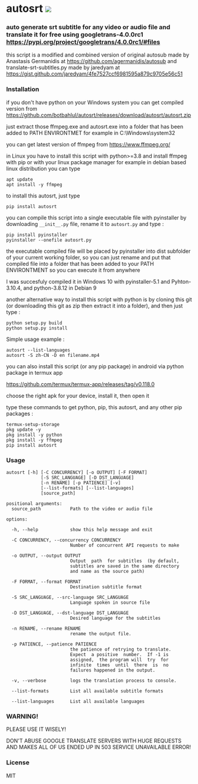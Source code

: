 # autosrt <a href="https://pypi.org/project/autosrt/0.0.1/"><img src="https://img.shields.io/pypi/v/autosrt.svg"></img></a>

### auto generate srt subtitle for any video or audio file and translate it for free using googletrans-4.0.0rc1 https://pypi.org/project/googletrans/4.0.0rc1/#files

this script is a modified and combined version of original autosub made by Anastasis Germanidis at https://github.com/agermanidis/autosub
and translate-srt-subtitles.py made by jaredyam at https://gist.github.com/jaredyam/4fe7527ccf6981595a879c9705e56c51

### Installation

if you don't have python on your Windows system you can get compiled version from
https://github.com/botbahlul/autosrt/releases/download/autosrt/autosrt.zip

just extract those ffmpeg.exe and autosrt.exe into a folder that has been added to PATH ENVIRONTMET
for example in C:\Windows\system32

you can get latest version of ffmpeg from https://www.ffmpeg.org/

in Linux you have to install this script with python>=3.8 and install ffmpeg with pip or with your linux package manager
for example in debian based linux distribution you can type

```
apt update
apt install -y ffmpeg
```

to install this autosrt, just type

```
pip install autosrt
```

you can compile this script into a single executable file with pyinstaller by downloading
```__init__.py``` file, rename it to ```autosrt.py``` and type :

```
pip install pyinstaller
pyinstaller --onefile autosrt.py
```

the executable compiled file will be placed by pyinstaller into dist
subfolder of your current working folder, so you can just rename and
put  that compiled file into  a folder that  has been added to  your
PATH ENVIRONTMENT so you can execute it from anywhere

I was succesfuly compiled it in Windows 10 with pyinstaller-5.1 and Pyhton-3.10.4, and python-3.8.12 in Debian 9

another alternative way to install this script with python is by cloning this git (or downloading this git as zip then extract it into 
a folder), and then just type :

```
python setup.py build
python setup.py install
```

Simple usage example :
  
```
autosrt --list-languages
autosrt -S zh-CN -D en filename.mp4
```  

you can also install this script (or any pip package) in android via python package in termux app

https://github.com/termux/termux-app/releases/tag/v0.118.0

choose the right apk for your device, install it, then open it

type these commands to get python, pip, this autosrt, and any other pip packages :

```
termux-setup-storage
pkg update -y
pkg install -y python
pkg install -y ffmpeg
pip install autosrt
```

### Usage

```
autosrt [-h] [-C CONCURRENCY] [-o OUTPUT] [-F FORMAT]
             [-S SRC_LANGUAGE] [-D DST_LANGUAGE]
             [-n RENAME] [-p PATIENCE] [-v]
             [--list-formats] [--list-languages]
             [source_path]

positional arguments:
  source_path           Path to the video or audio file

options:

  -h, --help            show this help message and exit
  
  -C CONCURRENCY, --concurrency CONCURRENCY
                        Number of concurrent API requests to make
                        
  -o OUTPUT, --output OUTPUT
                        Output  path  for subtitles  (by default, 
                        subtitles are saved in the same directory 
                        and name as the source path)
                        
  -F FORMAT, --format FORMAT
                        Destination subtitle format
                        
  -S SRC_LANGUAGE, --src-language SRC_LANGUAGE
                        Language spoken in source file
                        
  -D DST_LANGUAGE, --dst-language DST_LANGUAGE
                        Desired language for the subtitles
                        
  -n RENAME, --rename RENAME
                        rename the output file.
                        
  -p PATIENCE, --patience PATIENCE
                        the patience of retrying to translate.
                        Expect  a positive  number.  If -1 is 
                        assigned,  the program will  try  for 
                        infinite  times  until  there  is  no 
                        failures happened in the output.
                        
  -v, --verbose         logs the translation process to console.
  
  --list-formats        List all available subtitle formats
  
  --list-languages      List all available languages
```

### WARNING!

PLEASE USE IT WISELY!

DON'T ABUSE GOOGLE TRANSLATE SERVERS WITH HUGE REQUESTS AND MAKES ALL OF US ENDED UP IN 503 SERVICE UNAVAILABLE ERROR!

### License

MIT
